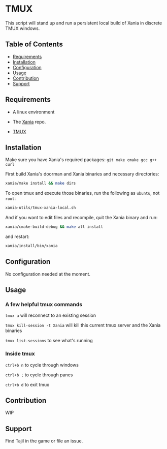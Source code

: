 # TMUX

This script will stand up and run a persistent local build of Xania in discrete TMUX windows.

## Table of Contents

- [Requirements](#Requirements)
- [Installation](#Installation)
- [Configuration](#Configuration)
- [Usage](#Usage)
- [Contribution](#Contribution)
- [Support](#Support)

## Requirements

- A linux environment

- The [Xania](https://github.com/mattgodbolt/xania) repo.

- [TMUX](https://github.com/tmux/tmux/wiki)

## Installation

Make sure you have Xania's required packages: `git make cmake gcc g++ curl`

First build Xania's doorman and Xania binaries and necessary directories:

```bash
xania/make install && make dirs
```

To open tmux and execute those binaries, run the following as `ubuntu`, not `root`:

```bash
xania-utils/tmux-xania-local.sh
```

And if you want to edit files and recompile, quit the Xania binary and run:

```bash
xania/cmake-build-debug && make all install
```

and restart:

```bash
xania/install/bin/xania
```

## Configuration

No configuration needed at the moment.

## Usage

### A few helpful tmux commands

`tmux a` will reconnect to an existing session

`tmux kill-session -t Xania` will kill this current tmux server and the Xania binaries

`tmux list-sessions` to see what's running

### Inside tmux

`ctrl+b n` to cycle through windows

`ctrl+b ;` to cycle through panes

`ctrl+b d` to exit tmux

## Contribution

WIP

## Support

Find Tajil in the game or file an issue.
